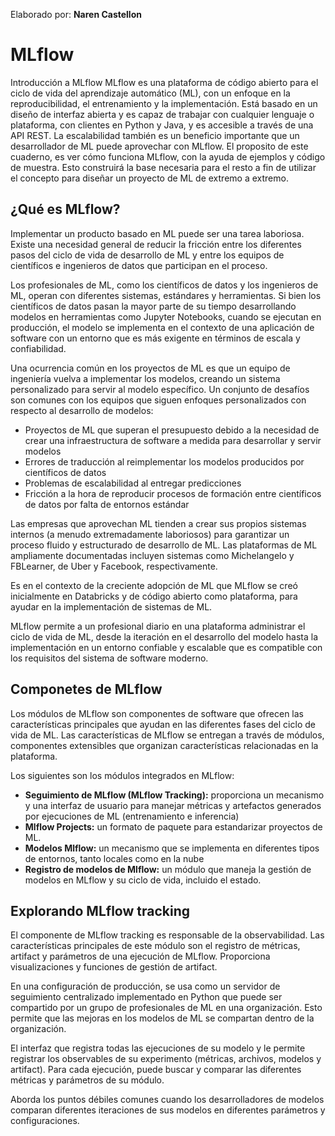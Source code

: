 Elaborado por: **Naren Castellon**
# MLflow
Introducción a MLflow  MLflow es una plataforma de código abierto para el ciclo de vida del aprendizaje automático (ML), con un enfoque en la reproducibilidad, el entrenamiento y la implementación. Está basado en un diseño de interfaz abierta y es capaz de trabajar con cualquier lenguaje o plataforma, con clientes en Python y Java, y es accesible a través de una API REST. La escalabilidad también es un beneficio importante que un desarrollador de ML puede aprovechar con MLflow.  El proposito de este cuaderno,  es ver cómo funciona MLflow, con la ayuda de ejemplos y código de muestra. Esto construirá la base necesaria para el resto a fin de utilizar el concepto para diseñar un proyecto de ML de extremo a extremo.

## **¿Qué es MLflow?**
Implementar un producto basado en ML puede ser una tarea laboriosa. Existe una necesidad general de reducir la fricción entre los diferentes pasos del ciclo de vida de desarrollo de ML y entre los equipos de científicos e ingenieros de datos que participan en el proceso.

Los profesionales de ML, como los científicos de datos y los ingenieros de ML, operan con diferentes sistemas, estándares y herramientas. Si bien los científicos de datos pasan la mayor parte de su tiempo desarrollando modelos en herramientas como Jupyter Notebooks, cuando se ejecutan en producción, el modelo se implementa en el contexto de una aplicación de software con un entorno que es más exigente en términos de escala y confiabilidad.

Una ocurrencia común en los proyectos de ML es que un equipo de ingeniería vuelva a implementar los modelos, creando un sistema personalizado para servir al modelo específico. Un conjunto de desafíos son comunes con los equipos que siguen enfoques personalizados con respecto al desarrollo de modelos:
* Proyectos de ML que superan el presupuesto debido a la necesidad de crear una infraestructura de software a medida para desarrollar y servir modelos
* Errores de traducción al reimplementar los modelos producidos por científicos de datos
* Problemas de escalabilidad al entregar predicciones
* Fricción a la hora de reproducir procesos de formación entre científicos de datos por falta de entornos estándar

Las empresas que aprovechan ML tienden a crear sus propios sistemas internos (a menudo extremadamente laboriosos) para garantizar un proceso fluido y estructurado de desarrollo de ML. Las plataformas de ML ampliamente documentadas incluyen sistemas como Michelangelo y FBLearner, de Uber y Facebook, respectivamente.

Es en el contexto de la creciente adopción de ML que MLflow se creó inicialmente en Databricks y de código abierto como plataforma, para ayudar en la implementación de sistemas de ML.

MLflow permite a un profesional diario en una plataforma administrar el ciclo de vida de ML, desde la iteración en el desarrollo del modelo hasta la implementación en un entorno confiable y escalable que es compatible con los requisitos del sistema de software moderno.

## Componetes de MLflow
Los módulos de MLflow son componentes de software que ofrecen las características principales que ayudan en las diferentes fases del ciclo de vida de ML. Las características de MLflow se entregan a través de módulos, componentes extensibles que organizan características relacionadas en la plataforma.

Los siguientes son los módulos integrados en MLflow:
* **Seguimiento de MLflow (MLflow Tracking):** proporciona un mecanismo y una interfaz de usuario para manejar métricas y artefactos generados por ejecuciones de ML (entrenamiento e inferencia)
* **Mlflow Projects:** un formato de paquete para estandarizar proyectos de ML.
* **Modelos Mlflow:** un mecanismo que se implementa en diferentes tipos de entornos, tanto locales como en la nube
* **Registro de modelos de Mlflow:** un módulo que maneja la gestión de modelos en MLflow y su ciclo de vida, incluido el estado.

## **Explorando MLflow tracking**
El componente de MLflow tracking es responsable de la observabilidad. Las características principales de este módulo son el registro de métricas, artifact y parámetros de una ejecución de MLflow. Proporciona visualizaciones y funciones de gestión de artifact.

En una configuración de producción, se usa como un servidor de seguimiento centralizado implementado en Python que puede ser compartido por un grupo de profesionales de ML en una organización. Esto permite que las mejoras en los modelos de ML se compartan dentro de la organización.

El interfaz que registra todas las ejecuciones de su modelo y le permite registrar los observables de su experimento (métricas, archivos, modelos y artifact). Para cada ejecución, puede buscar y comparar las diferentes métricas y parámetros de su módulo.

Aborda los puntos débiles comunes cuando los desarrolladores de modelos comparan diferentes iteraciones de sus modelos en diferentes parámetros y configuraciones.
